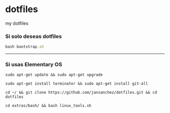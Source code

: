 dotfiles
========

my dotfiles

### Si solo deseas dotfiles

```js
bash bootstrap.sh
```

---------------------------------------------------

### Si usas Elementary OS

```
sudo apt-get update && sudo apt-get upgrade
```

```
sudo apt-get install terminator && sudo apt-get install git-all
```

```
cd ~/ && git clone https://github.com/jansanchez/dotfiles.git && cd dotfiles
```

```
cd extras/bash/ && bash linux_tools.sh 
```

